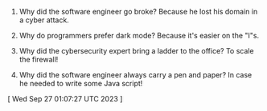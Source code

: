  
1. Why did the software engineer go broke? Because he lost his domain in a cyber attack.

2. Why do programmers prefer dark mode? Because it's easier on the "I"s.

3. Why did the cybersecurity expert bring a ladder to the office? To scale the firewall!

4. Why did the software engineer always carry a pen and paper? In case he needed to write some Java script!
 
[ 
Wed Sep 27 01:07:27 UTC 2023
 ]
